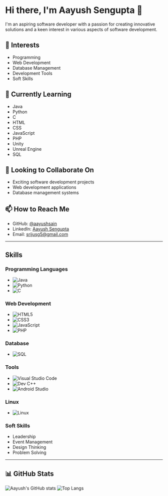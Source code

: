 # Hi there, I'm Aayush Sengupta 👋

I'm an aspiring software developer with a passion for creating innovative solutions and a keen interest in various aspects of software development.

## 👀 Interests
- Programming
- Web Development
- Database Management
- Development Tools
- Soft Skills

## 🌱 Currently Learning
- Java
- Python
- C
- HTML
- CSS
- JavaScript
- PHP
- Unity
- Unreal Engine
- SQL

## 💞️ Looking to Collaborate On
- Exciting software development projects
- Web development applications
- Database management systems

## 📫 How to Reach Me
- GitHub: [@aayushsain](https://github.com/aayushsain)
- LinkedIn: [Aayush Sengupta](https://www.linkedin.com/in/aayush-sengupta-04a79b233)
- Email: srijusg5@gmail.com

---

## Skills

### Programming Languages
- ![Java](https://img.shields.io/badge/Java-%23ED8B00.svg?style=for-the-badge&logo=openjdk&logoColor=white)
- ![Python](https://img.shields.io/badge/Python-3670A0?style=for-the-badge&logo=python&logoColor=ffdd54)
- ![C](https://img.shields.io/badge/C-00599C?style=for-the-badge&logo=c&logoColor=white)

### Web Development
- ![HTML5](https://img.shields.io/badge/HTML5-E34F26?style=for-the-badge&logo=html5&logoColor=white)
- ![CSS3](https://img.shields.io/badge/CSS3-1572B6?style=for-the-badge&logo=css3&logoColor=white)
- ![JavaScript](https://img.shields.io/badge/JavaScript-323330?style=for-the-badge&logo=javascript&logoColor=f7df1e)
- ![PHP](https://img.shields.io/badge/PHP-777BB4?style=for-the-badge&logo=php&logoColor=white)

### Database
- ![SQL](https://img.shields.io/badge/SQL-4479A1?style=for-the-badge&logo=sql&logoColor=white)

### Tools
- ![Visual Studio Code](https://img.shields.io/badge/VS_Code-0078d7?style=for-the-badge&logo=visual-studio-code&logoColor=white)
- ![Dev C++](https://img.shields.io/badge/Dev%20C%2B%2B-00599C?style=for-the-badge&logo=c&logoColor=white)
- ![Android Studio](https://img.shields.io/badge/Android_Studio-3DDC84?style=for-the-badge&logo=android-studio&logoColor=white)

### Linux
- ![Linux](https://img.shields.io/badge/Linux-FCC624?style=for-the-badge&logo=linux&logoColor=black)

### Soft Skills
- Leadership
- Event Management
- Design Thinking
- Problem Solving

---

## 📊 GitHub Stats

![Aayush's GitHub stats](https://github-readme-stats.vercel.app/api?username=aayushsain&show_icons=true&theme=radical)
![Top Langs](https://github-readme-stats.vercel.app/api/top-langs/?username=aayushsain&layout=compact&theme=radical)
